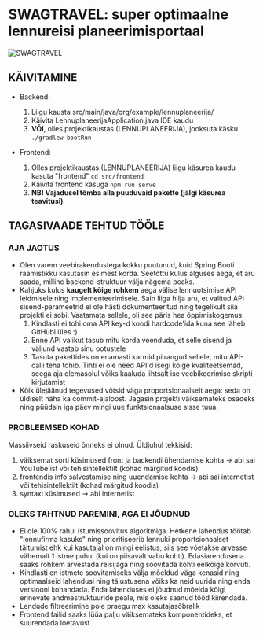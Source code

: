 # SWAGTRAVEL: super optimaalne lennureisi planeerimisportaal
![SWAGTRAVEL](https://github.com/user-attachments/assets/61dfcc88-b51c-4428-b2cb-37c6bd7f6fcf)

## KÄIVITAMINE
* Backend:
    1. Liigu kausta src/main/java/org/example/lennuplaneerija/
    2. Käivita LennuplaneerijaApplication.java IDE kaudu
    3. **VÕI**, olles projektikaustas (LENNUPLANEERIJA), jooksuta käsku `./gradlew bootRun`
      
 * Frontend:
    1. Olles projektikaustas (LENNUPLANEERIJA) liigu käsurea kaudu kasuta "frontend" `cd src/frontend`
    2. Käivita frontend käsuga `npm run serve`
    3. **NB! Vajadusel tõmba alla puuduvaid pakette (jälgi käsurea teavitusi)**

## TAGASIVAADE TEHTUD TÖÖLE

### AJA JAOTUS
- Olen varem veebirakendustega kokku puutunud, kuid Spring Booti raamistikku kasutasin esimest korda.
Seetõttu kulus alguses aega, et aru saada, milline backend-struktuur välja nägema peaks.
- Kahjuks kulus **kaugelt kõige rohkem** aega välise lennuotsimise API leidmisele ning implementeerimisele.
Sain liiga hilja aru, et valitud API sisend-parameetrid ei ole hästi dokumenteeritud ning tegelikult siia projekti ei sobi.
Vaatamata sellele, oli see päris hea õppimiskogemus:
    1. Kindlasti ei tohi oma API key-d koodi hardcode'ida kuna see läheb GitHubi üles :)
    2. Enne API valikut tasub mitu korda veenduda, et selle sisend ja väljund vastab sinu ootustele
    3. Tasuta pakettides on enamasti karmid piirangud sellele, mitu API-calli teha tohib. Tihti ei ole need API'd isegi kõige kvaliteetsemad,
  seega aja olemasolul võiks kaaluda lihtsalt ise veebikoorimise skripti kirjutamist
- Kõik ülejäänud tegevused võtsid väga proportsionaalselt aega: seda on üldiselt näha ka commit-ajaloost. Jagasin projekti väiksemateks osadeks
ning püüdsin iga päev mingi uue funktsionaalsuse sisse tuua.

### PROBLEEMSED KOHAD
Massiivseid raskuseid õnneks ei olnud. Üldjuhul tekkisid:
1. väiksemat sorti küsimused front ja backendi ühendamise kohta -> abi sai YouTube'ist või tehisintellektilt (kohad märgitud koodis)
2. frontendis info salvestamise ning uuendamise kohta -> abi sai internetist või tehisintellektilt (kohad märgitud koodis)
3. syntaxi küsimused -> abi internetist

### OLEKS TAHTNUD PAREMINI, AGA EI JÕUDNUD
- Ei ole 100% rahul istumissoovitus algoritmiga. Hetkene lahendus töötab "lennufirma kasuks" ning prioritiseerib lennuki proportsionaalset täitumist ehk
kui kasutajal on mingi eelistus, siis see võetakse arvesse vähemalt 1 istme puhul (kui on piisavalt vabu kohti). Edasiarendusena saaks rohkem arvestada reisijaga
ning soovitada kohti eelkõige kõrvuti.
- Kindlasti on istmete soovitamiseks välja mõeldud väga kenasid ning optimaalseid lahendusi ning täiustusena võiks ka neid uurida ning enda versiooni kohandada. Enda lahenduses
ei jõudnud mõelda kõigi erinevate andmestruktuuride peale, mis oleks saanud tööd kiirendada.
- Lendude filtreerimine pole praegu max kasutajasõbralik
- Frontend failid saaks lüüa palju väiksemateks komponentideks, et suurendada loetavust

